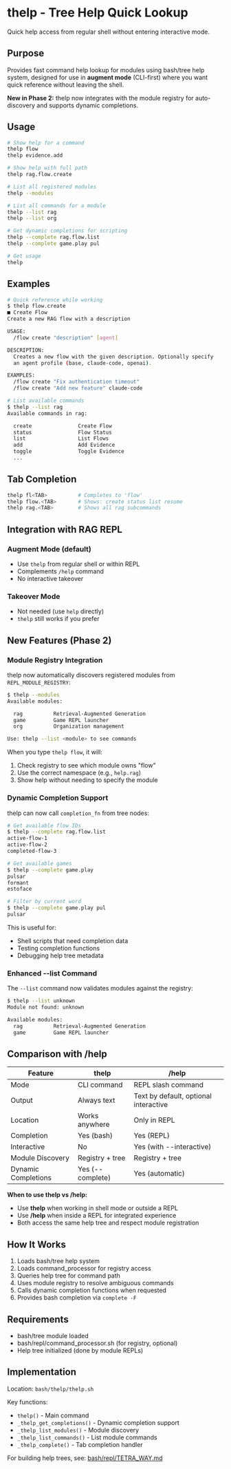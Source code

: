 # thelp - Tree Help Quick Lookup

Quick help access from regular shell without entering interactive mode.

## Purpose

Provides fast command help lookup for modules using bash/tree help system, designed for use in **augment mode** (CLI-first) where you want quick reference without leaving the shell.

**New in Phase 2:** thelp now integrates with the module registry for auto-discovery and supports dynamic completions.

## Usage

```bash
# Show help for a command
thelp flow
thelp evidence.add

# Show help with full path
thelp rag.flow.create

# List all registered modules
thelp --modules

# List all commands for a module
thelp --list rag
thelp --list org

# Get dynamic completions for scripting
thelp --complete rag.flow.list
thelp --complete game.play pul

# Get usage
thelp
```

## Examples

```bash
# Quick reference while working
$ thelp flow.create
■ Create Flow
Create a new RAG flow with a description

USAGE:
  /flow create "description" [agent]

DESCRIPTION:
  Creates a new flow with the given description. Optionally specify
  an agent profile (base, claude-code, openai).

EXAMPLES:
  /flow create "Fix authentication timeout"
  /flow create "Add new feature" claude-code

# List available commands
$ thelp --list rag
Available commands in rag:

  create               Create Flow
  status               Flow Status
  list                 List Flows
  add                  Add Evidence
  toggle               Toggle Evidence
  ...
```

## Tab Completion

```bash
thelp fl<TAB>          # Completes to 'flow'
thelp flow.<TAB>       # Shows: create status list resume
thelp rag.<TAB>        # Shows all rag subcommands
```

## Integration with RAG REPL

### Augment Mode (default)
- Use `thelp` from regular shell or within REPL
- Complements `/help` command
- No interactive takeover

### Takeover Mode
- Not needed (use `help` directly)
- `thelp` still works if you prefer

## New Features (Phase 2)

### Module Registry Integration

thelp now automatically discovers registered modules from `REPL_MODULE_REGISTRY`:

```bash
$ thelp --modules
Available modules:

  rag          Retrieval-Augmented Generation
  game         Game REPL launcher
  org          Organization management

Use: thelp --list <module> to see commands
```

When you type `thelp flow`, it will:
1. Check registry to see which module owns "flow"
2. Use the correct namespace (e.g., `help.rag`)
3. Show help without needing to specify the module

### Dynamic Completion Support

thelp can now call `completion_fn` from tree nodes:

```bash
# Get available flow IDs
$ thelp --complete rag.flow.list
active-flow-1
active-flow-2
completed-flow-3

# Get available games
$ thelp --complete game.play
pulsar
formant
estoface

# Filter by current word
$ thelp --complete game.play pul
pulsar
```

This is useful for:
- Shell scripts that need completion data
- Testing completion functions
- Debugging help tree metadata

### Enhanced --list Command

The `--list` command now validates modules against the registry:

```bash
$ thelp --list unknown
Module not found: unknown

Available modules:
  rag          Retrieval-Augmented Generation
  game         Game REPL launcher
```

## Comparison with /help

| Feature | thelp | /help |
|---------|-------|-------|
| Mode | CLI command | REPL slash command |
| Output | Always text | Text by default, optional interactive |
| Location | Works anywhere | Only in REPL |
| Completion | Yes (bash) | Yes (REPL) |
| Interactive | No | Yes (with --interactive) |
| Module Discovery | Registry + tree | Registry + tree |
| Dynamic Completions | Yes (--complete) | Yes (automatic) |

**When to use thelp vs /help:**
- Use **thelp** when working in shell mode or outside a REPL
- Use **/help** when inside a REPL for integrated experience
- Both access the same help tree and respect module registration

## How It Works

1. Loads bash/tree help system
2. Loads command_processor for registry access
3. Queries help tree for command path
4. Uses module registry to resolve ambiguous commands
5. Calls dynamic completion functions when requested
6. Provides bash completion via `complete -F`

## Requirements

- bash/tree module loaded
- bash/repl/command_processor.sh (for registry, optional)
- Help tree initialized (done by module REPLs)

## Implementation

Location: `bash/thelp/thelp.sh`

Key functions:
- `thelp()` - Main command
- `_thelp_get_completions()` - Dynamic completion support
- `_thelp_list_modules()` - Module discovery
- `_thelp_list_commands()` - List module commands
- `_thelp_complete()` - Tab completion handler

For building help trees, see: [bash/repl/TETRA_WAY.md](../repl/TETRA_WAY.md)
